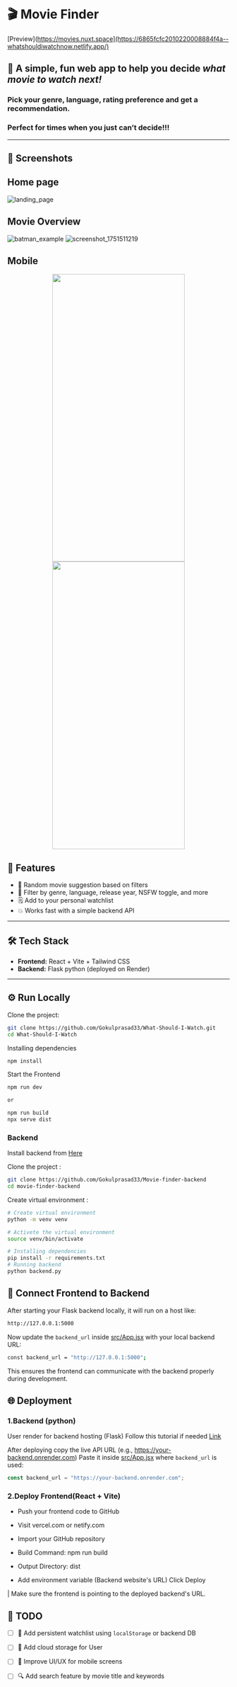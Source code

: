 # 🎬 Movie Finder
[Preview](https://movies.nuxt.space](https://6865fcfc2010220008884f4a--whatshouldiwatchnow.netlify.app/)

## 🍿 A simple, fun web app to help you decide *what movie to watch next!*  

### Pick your genre, language, rating preference and get a recommendation.  
### Perfect for times when you just can’t decide!!!

---

## 📸 Screenshots
## Home page

![landing_page](https://github.com/user-attachments/assets/a580ab35-2256-4fb9-96e5-842b9f836758)

## Movie Overview

![batman_example](https://github.com/user-attachments/assets/73f6b186-205f-406e-b07f-1a40f5894ba0)
![screenshot_1751511219](https://github.com/user-attachments/assets/e263f423-1d63-497e-bc6b-fad1428badda)

## Mobile
<p align="center">
  <img src="https://github.com/Gokulprasad33/What-Should-I-Watch/blob/main/Sreenshots/mobile_preview_2.png?raw=true" width="300" height="650"/>
  <img src="https://github.com/Gokulprasad33/What-Should-I-Watch/blob/main/Sreenshots/mobile_preview_1.png?raw=true" width="300" height="650"/>
</p>


## 🚀 Features

- 🎲 Random movie suggestion based on filters
- 🎯 Filter by genre, language, release year, NSFW toggle, and more
- 🗒️ Add to your personal watchlist 
- 💥 Works fast with a simple backend API

---

## 🛠️ Tech Stack

- **Frontend:** React + Vite + Tailwind CSS
- **Backend:** Flask python (deployed on Render)

---

## ⚙️ Run Locally

Clone the project:
```bash
git clone https://github.com/Gokulprasad33/What-Should-I-Watch.git
cd What-Should-I-Watch
```
Installing dependencies
```bash
npm install
```
Start the Frontend
```bash
npm run dev 

or

npm run build
npx serve dist
```

### Backend
Install backend from [Here](https://github.com/Gokulprasad33/Movie-finder-backend)

Clone the project :
```bash
git clone https://github.com/Gokulprasad33/Movie-finder-backend
cd movie-finder-backend
```

Create virtual environment :
```bash
# Create virtual environment
python -m venv venv 

# Activete the virtual environment
source venv/bin/activate  
```

```bash
# Installing dependencies
pip install -r requirements.txt
# Running backend
python backend.py
```
## 🔗 Connect Frontend to Backend

After starting your Flask backend locally, it will run on a host like:

```bash
http://127.0.0.1:5000
```

Now update the `backend_url` inside [src/App.jsx](https://github.com/Gokulprasad33/What-Should-I-Watch/blob/main/src/App.jsx) with your local backend URL:

```bash
const backend_url = "http://127.0.0.1:5000"; 
```
This ensures the frontend can communicate with the backend properly during development.


## 🌐 Deployment

### 1.Backend (python)
User render for backend hosting (Flask)
Follow this tutorial if needed [Link](https://youtu.be/vwoUriuqcio?si=JfMUv2fF2i4nCTze)

 After deploying copy the live API URL (e.g., https://your-backend.onrender.com)
Paste it inside [src/App.jsx](https://github.com/Gokulprasad33/What-Should-I-Watch/blob/main/src/App.jsx) where `backend_url` is used:

```js
const backend_url = "https://your-backend.onrender.com";
```

### 2.Deploy Frontend(React + Vite)

- Push your frontend code to GitHub

- Visit vercel.com or netify.com

- Import your GitHub repository

- Build Command: npm run build

- Output Directory: dist

- Add environment variable (Backend website's URL)
Click Deploy

| Make sure the frontend is pointing to the deployed backend's URL.

## 📝 TODO

- [ ] 💾 Add persistent watchlist using `localStorage` or backend DB
- [ ] 💾 Add cloud storage for User
- [ ] 🎨 Improve UI/UX for mobile screens
- [ ] 🔍 Add search feature by movie title and keywords







